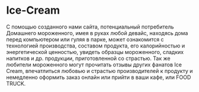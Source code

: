 # Ice-Cream
С помощью созданного нами сайта, потенциальный потребитель Домашнего мороженного, имея в руках любой девайс, находясь дома перед компьютером или гуляя в парке, может ознакомится с технологией производства, составом продукта, его калорийностью и энергетической ценностью, увидеть образцы мороженного, сладких напитков и др. продукции, приготовленной со страстью. Так же любители мороженного могут прочитать отзывы других фанатов Ice Cream, впечатлиться любовью и страстью производителей к продукту и немедленно оформить заказ онлайн или прийти в ваши кафе, или FOOD TRUCK. 
